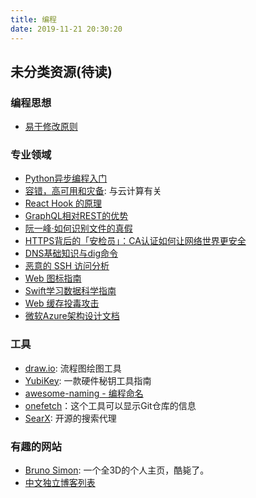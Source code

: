```yaml
---
title: 编程
date: 2019-11-21 20:30:20
---
```


## 未分类资源(待读)

### 编程思想

- [易于修改原则](https://blog.codingnow.com/2019/11/etc.html)

### 专业领域

- [Python异步编程入门](http://www.ruanyifeng.com/blog/2019/11/python-asyncio.html)
- [容错，高可用和灾备](http://www.ruanyifeng.com/blog/2019/11/fault-tolerance.html): 与云计算有关
- [React Hook 的原理](https://www.netlify.com/blog/2019/03/11/deep-dive-how-do-react-hooks-really-work/)
- [GraphQL相对REST的优势](https://www.manifold.co/blog/graphql-vs-rest-whats-the-advantage)
- [阮一峰·如何识别文件的真假](http://www.ruanyifeng.com/blog/2019/11/hash-sum.html)
- [HTTPS背后的「安检员」：CA认证如何让网络世界更安全](https://sspai.com/post/57567)
- [DNS基础知识与dig命令](https://www.redhat.com/sysadmin/dns-domain-name-servers)
- [恶意的 SSH 访问分析](https://bastian.rieck.me/blog/posts/2019/ssh_incidents/)
- [Web 图标指南](https://dev.to/adrianbdesigns/icon-workflow-for-the-web-an-in-depth-guide-26hj)
- [Swift学习数据科学指南](https://www.analyticsvidhya.com/blog/2019/10/comprehensive-guide-learn-swift-from-scratch-data-science/)
- [Web 缓存投毒攻击](https://slate.com/technology/2019/10/y2k-2038-bug-coding-future.html)
- [微软Azure架构设计文档](https://docs.microsoft.com/en-us/azure/architecture/)

### 工具

- [draw.io](draw.io): 流程图绘图工具
- [YubiKey](https://github.com/drduh/YubiKey-Guide#purchase-yubikey): 一款硬件秘钥工具指南
- [awesome-naming - 编程命名](https://github.com/gruhn/awesome-naming)
- [onefetch](https://github.com/o2sh/onefetch)：这个工具可以显示Git仓库的信息
- [SearX](https://github.com/asciimoo/searx): 开源的搜索代理

### 有趣的网站

- [Bruno Simon](https://bruno-simon.com/): 一个全3D的个人主页，酷毙了。
- [中文独立博客列表](https://github.com/timqian/chinese-independent-blogs)
